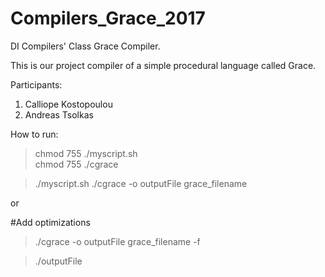 # Compilers_Grace_2017
DI Compilers' Class Grace Compiler.

This is our project compiler of a simple procedural language called Grace.

Participants:
1)  Calliope Kostopoulou
2) Andreas Tsolkas

How to run:

> chmod 755 ./myscript.sh     
> chmod 755 ./cgrace

>./myscript.sh
>./cgrace -o outputFile grace_filename

or 

#Add optimizations
>./cgrace -o outputFile grace_filename -f

>./outputFile
